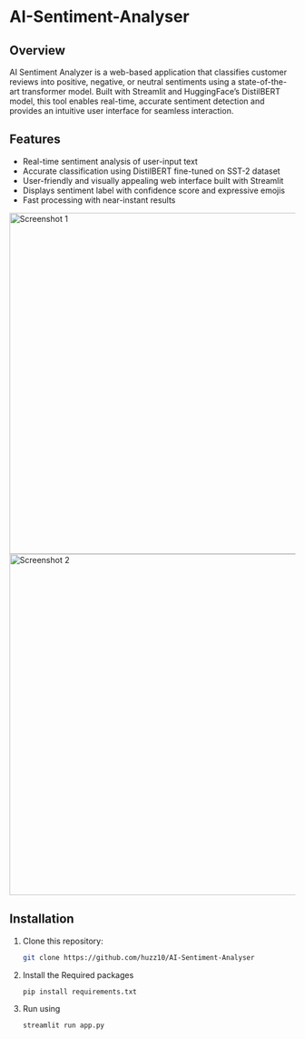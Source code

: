 # AI-Sentiment-Analyser

## Overview
AI Sentiment Analyzer is a web-based application that classifies customer reviews into positive, negative, or neutral sentiments using a state-of-the-art transformer model. Built with Streamlit and HuggingFace’s DistilBERT model, this tool enables real-time, accurate sentiment detection and provides an intuitive user interface for seamless interaction.

## Features
- Real-time sentiment analysis of user-input text
- Accurate classification using DistilBERT fine-tuned on SST-2 dataset
- User-friendly and visually appealing web interface built with Streamlit
- Displays sentiment label with confidence score and expressive emojis
- Fast processing with near-instant results


<img src="https://github.com/user-attachments/assets/44e0b978-740d-4bed-843c-493d7692872e" alt="Screenshot 1" width="600"/>

<img src="https://github.com/user-attachments/assets/07016bb4-a92c-4645-b5e1-e22c7b808d62" alt="Screenshot 2" width="600"/>



## Installation

1. Clone this repository:
   ```bash
   git clone https://github.com/huzz10/AI-Sentiment-Analyser

2. Install the Required packages
    ```bash
    pip install requirements.txt
3. Run using
    ```bash
    streamlit run app.py
   
